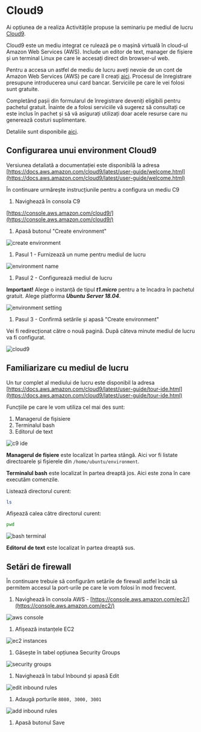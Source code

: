 # Cloud9

Ai opțiunea de a realiza Activitățile propuse la seminariu pe mediul de lucru [Cloud9](https://aws.amazon.com/cloud9/).

Cloud9 este un mediu integrat ce rulează pe o mașină virtuală în cloud-ul Amazon Web Services \(AWS\). Include un editor de text, manager de fișiere și un terminal Linux pe care le accesați direct din browser-ul web.

Pentru a accesa un astfel de mediu de lucru aveți nevoie de un cont de Amazon Web Services \(AWS\) pe care îl creați [aici](https://aws.amazon.com/cloud9/). Procesul de înregistrare presupune introducerea unui card bancar. Serviciile pe care le vei folosi sunt gratuite.

Completând pașii din formularul de înregistrare deveniți eligibili pentru pachetul gratuit. Înainte de a folosi serviciile vă sugerez să consultați ce este inclus în pachet și să vă asigurați utilizați doar acele resurse care nu generează costuri suplimentare.

Detaliile sunt disponibile [aici](https://aws.amazon.com/free/).

## Configurarea unui environment Cloud9

Versiunea detaliată a documentației este disponibilă la adresa [https://docs.aws.amazon.com/cloud9/latest/user-guide/welcome.html](https://docs.aws.amazon.com/cloud9/latest/user-guide/welcome.html)

În continuare urmărește instrucțiunile pentru a configura un mediu C9

1. Navighează în consola C9

[https://console.aws.amazon.com/cloud9/](https://console.aws.amazon.com/cloud9/)

1. Apasă butonul "Create environment"

![create environment](../.gitbook/assets/001-step-create-environment.png)

1. Pasul 1 - Furnizează un nume pentru mediul de lucru

![environment name](../.gitbook/assets/002-step-environment-name.png)

1. Pasul 2 - Configurează mediul de lucru

**Important!** Alege o instanță de tipul _**t1.micro**_ pentru a te încadra în pachetul gratuit. Alege platforma _**Ubuntu Server 18.04**_.

![environment setting](../.gitbook/assets/003-step-environment-setting.png)

1. Pasul 3 - Confirmă setările și apasă "Create environment"

Vei fi redirecționat către o nouă pagină. După câteva minute mediul de lucru va fi configurat.

![cloud9](../.gitbook/assets/004-c9-screen.png)

## Familiarizare cu mediul de lucru

Un tur complet al mediului de lucru este disponibil la adresa [https://docs.aws.amazon.com/cloud9/latest/user-guide/tour-ide.html](https://docs.aws.amazon.com/cloud9/latest/user-guide/tour-ide.html)

Funcțiile pe care le vom utiliza cel mai des sunt:

1. Managerul de fișisiere
2. Terminalul bash
3. Editorul de text

![c9 ide](../.gitbook/assets/005-ide-components.png)

**Managerul de fișiere** este localizat în partea stângă. Aici vor fi listate directoarele și fișierele din `/home/ubuntu/environment`.

**Terminalul bash** este localizat în partea dreaptă jos. Aici este zona în care executăm comenzile.

Listează directorul curent:

```bash
ls
```

Afișează calea către directorul curent:

```bash
pwd
```

![bash terminal](../.gitbook/assets/006-bash-terminal.png)

**Editorul de text** este localizat în partea dreaptă sus.

## Setări de firewall

În continuare trebuie să configurăm setările de firewall astfel încât să permitem accesul la port-urile pe care le vom folosi în mod frecvent.

1. Navighează în consola AWS - [https://console.aws.amazon.com/ec2/](https://console.aws.amazon.com/ec2/)

![aws console](../.gitbook/assets/007-navigate-to-ec2.png)

1. Afișează instanțele EC2

![ec2 instances](../.gitbook/assets/008-view-ec2-instances.png)

1. Găsește în tabel opțiunea Security Groups

![security groups](../.gitbook/assets/009-security-groups.png)

1. Navighează în tabul Inbound și apasă Edit

![edit inbound rules](../.gitbook/assets/010-edit-inbound.png)

1. Adaugă porturile `8080, 3000, 3001`

![add inbound rules](../.gitbook/assets/011-add-inbound-rules.png)

1. Apasă butonul Save

